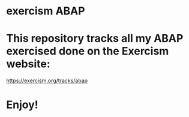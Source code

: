 # exercism ABAP

# This repository tracks all my ABAP exercised done on the Exercism website:

https://exercism.org/tracks/abap

# Enjoy!
